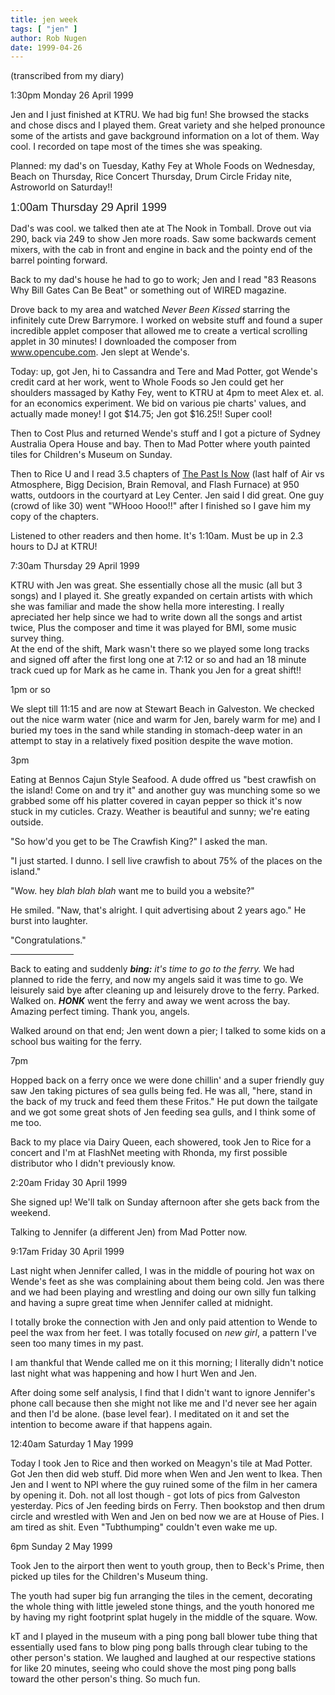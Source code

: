 ```yaml
---
title: jen week
tags: [ "jen" ]
author: Rob Nugen
date: 1999-04-26
---
```


<p class=note>(transcribed from my diary)</p>
<p class=date>1:30pm Monday 26 April 1999</p>

<p>Jen and I just finished at KTRU.  We had big fun!  She browsed the stacks and chose discs and I played them. Great variety and she helped pronounce some of the artists and gave background information on a lot of them.  Way cool.  I recorded on tape most of the times she was speaking.

<p>Planned: my dad's on Tuesday, Kathy Fey at Whole Foods on Wednesday, Beach on Thursday, Rice Concert Thursday, Drum Circle Friday nite, Astroworld on Saturday!!

<p class=date></p>
<p><font size="+1" face="arial">1:00am Thursday 29 April 1999</font>

<p>Dad's was cool. we talked then ate at The Nook in Tomball.  Drove out via 290, back via 249 to show Jen more roads.  Saw some backwards cement mixers, with the cab in front and engine in back and the pointy end of the barrel pointing forward.

<p>Back to my dad's house he had to go to work; Jen and I read "83 Reasons Why Bill Gates Can Be Beat" or something out of WIRED magazine.

<p>Drove back to my area and watched <em>Never Been Kissed</em> starring the infinitely cute Drew Barrymore.   I worked on website stuff and found a super incredible applet composer that allowed me to create a vertical scrolling applet in 30 minutes!  I downloaded the composer from <a href="https://www.opencube.com">www.opencube.com</a>.  Jen slept at Wende's.

<p>Today: up, got Jen, hi to Cassandra and Tere and Mad Potter, got Wende's credit card at her work, went to Whole Foods so Jen could get her shoulders massaged by Kathy Fey, went to KTRU at 4pm to meet Alex et. al. for an economics experiment. We bid on various pie charts' values, and actually made money! I got $14.75; Jen got $16.25!!  Super cool!

<p>Then to Cost Plus and returned Wende's stuff and I got a picture of Sydney Australia Opera House and bay.  Then to Mad Potter where youth painted tiles for Children's Museum on Sunday.

<p>Then to Rice U and I read 3.5 chapters of <a
href="/writings/thepin/index.shtml">The Past Is Now</a> (last half of
Air vs Atmosphere, Bigg Decision, Brain Removal, and Flash Furnace) at
950 watts, outdoors in the courtyard at Ley Center.  Jen said I did
great.  One guy (crowd of like 30) went "WHooo Hooo!!" after I
finished so I gave him my copy of the chapters.</p>

<p>Listened to other readers and then home.  It's 1:10am.  Must be up in 2.3 hours to DJ at KTRU!

<p class=date>7:30am Thursday 29 April 1999</p>

<p>KTRU with Jen was great.  She essentially chose all the music (all but 3 songs) and I played it.  She greatly expanded on certain artists with which she was familiar and made the show hella more interesting.  I really apreciated her help since we had to write down all the songs and artist twice, Plus the composer and time it was played for BMI, some music survey thing.
<br>At the end of the shift, Mark wasn't there so we played some long tracks and signed off after the first long one at 7:12 or so and had an 18 minute track cued up for Mark as he came in.  Thank you Jen for a great shift!!

<p class=date>1pm or so</p>

<p>We slept till 11:15 and are now at Stewart Beach in Galveston.  We checked out the nice warm water (nice and warm for Jen, barely warm for me) and I buried my toes in the sand while standing in stomach-deep water in an attempt to stay in a relatively fixed position despite the wave motion.

<p class=date>3pm</p>

<p>Eating at Bennos Cajun Style Seafood.  A dude offred us "best crawfish on the island!  Come on and try it" and another guy was munching some so we grabbed some off his platter covered in cayan pepper so thick it's now stuck in my cuticles. Crazy.  Weather is beautiful and sunny; we're eating outside.

<p>"So how'd you get to be The Crawfish King?" I asked the man.

<p>"I just started. I dunno.  I sell live crawfish to about 75% of the places on the island."

<p>"Wow.  hey <em>blah blah blah</em> want me to build you a website?"

<p>He smiled. "Naw, that's alright. I quit advertising about 2 years ago."  He burst into laughter.

<p>"Congratulations."

<p><hr width="20%" align="left">

<p>Back to eating and suddenly <em><b>bing:</b> it's time to go to the ferry.</em>  We had planned to ride the ferry, and now my angels said it was time to go.  We leisurely said bye after cleaning up and leisurely drove to the ferry.  Parked.  Walked on. <em><b>HONK</b></em> went the ferry and away we went across the bay.  Amazing perfect timing.  Thank you, angels.

<p>Walked around on that end; Jen went down a pier; I talked to some kids on a school bus waiting for the ferry.

<p class=date>7pm</p>

<p>Hopped back on a ferry once we were done chillin' and a super friendly guy saw Jen taking pictures of sea gulls being fed.  He was all, "here, stand in the back of my truck and feed them these Fritos."  He put down the tailgate and we got some great shots of Jen feeding sea gulls, and I think some of me too.

<p>Back to my place via Dairy Queen, each showered, took Jen to Rice for a concert and I'm at FlashNet meeting with Rhonda, my first possible distributor who I didn't previously know.

<p class=date>2:20am Friday 30 April 1999</p>

<p>She signed up!  We'll talk on Sunday afternoon after she gets back from the weekend.

<p>Talking to Jennifer (a different Jen) from Mad Potter now.

<p class=date>9:17am Friday 30 April 1999</p>

<p>Last night when Jennifer called, I was in the middle of pouring hot wax on Wende's feet as she was complaining about them being cold.  Jen was there and we had been playing and wrestling and doing our own silly fun talking and having a supre great time when Jennifer called at midnight.

<p>I totally broke the connection with Jen and only paid attention to Wende to peel the wax from her feet.  I was totally focused on <em>new girl</em>, a pattern I've seen too many times in my past.

<p>I am thankful that Wende called me on it this morning; I literally didn't notice last night what was happening and how I hurt Wen and Jen.

<p>After doing some self analysis, I find that I didn't want to ignore Jennifer's phone call because then she might not like me and I'd never see her again and then I'd be alone. (base level fear).   I meditated on it and set the intention to become aware if that happens again.

<p class=date>12:40am Saturday 1 May 1999</p>

<p>Today I took Jen to Rice and then worked on Meagyn's tile at Mad Potter.  Got Jen then did web stuff.  Did more when Wen and Jen went to Ikea. Then Jen and I went to NPI where the guy ruined some of the film in her camera by opening it.  Doh.  not all lost though - got lots of pics from Galveston yesterday.  Pics of Jen feeding birds on Ferry.  Then bookstop and then drum circle and wrestled with Wen and Jen on bed now we are at House of Pies. I am tired as shit.  Even "Tubthumping" couldn't even wake me up.

<p class=date>6pm Sunday 2 May 1999</p>

<p>Took Jen to the airport then went to youth group, then to Beck's Prime, then picked up tiles for the Children's Museum thing. 

<p>The youth had super big fun arranging the tiles in the cement, decorating the whole thing with little jeweled stone things, and the youth honored me by having my right footprint splat hugely in the middle of the square. Wow.

<p>kT and I played in the museum with a ping pong ball blower tube thing that essentially used fans to blow ping pong balls through clear tubing to the other person's station.  We laughed and laughed at our respective stations for like 20 minutes, seeing who could shove the most ping pong balls toward the other person's thing.  So much fun.
